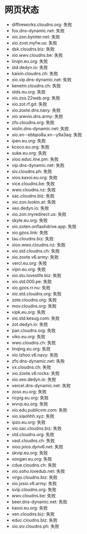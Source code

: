 # 网页状态
- diffireworks.cloudns.org: 失败
- fox.dns-dynamic.net: 失败
- xio.zon.byinter.net: 失败
- xio.zoot.myfw.us: 失败
- dsk.cloudns.biz: 失败
- xio.wwv.cloudns.be: 失败
- linqin.eu.org: 失败
- std.dedyn.io: 失败
- kaixin.cloudns.ch: 失败
- xio.vip.dns-dynamic.net: 失败
- kenelm.cloudns.ch: 失败
- stds.eu.org: 失败
- xio.zos.22web.org: 失败
- xio.zot.rf.gd: 失败
- xio.zoxte.dns.navy: 失败
- xio.wwvio.dns.army: 失败
- zfo.cloudns.org: 失败
- xiolin.dns-dynamic.net: 失败
- xio.xn--ebbpo8a.xn--y9a3aq: 失败
- ipen.eu.org: 失败
- kcoco.eu.org: 失败
- suke.eu.org: 失败
- xioo.educ.line.pm: 失败
- vip.dns-dynamic.net: 失败
- siv.cloudns.ph: 失败
- xioo.kaxoi.eu.org: 失败
- vice.cloudns.be: 失败
- wwo.cloudns.nz: 失败
- sac.cloudns.biz: 失败
- xio.zon.lookin.at: 失败
- xeo.dedyn.io: 失败
- xio.zon.myredirect.us: 失败
- skyle.eu.org: 失败
- xio.zoten.onflashdrive.app: 失败
- xio.gzos.link: 失败
- tau.cloudns.biz: 失败
- xioo.wwo.cloudns.nz: 失败
- xio.std.cloudns.ch: 失败
- xio.zoxte.v6.army: 失败
- vercl.eu.org: 失败
- vipn.eu.org: 失败
- xio.stu.loveslife.biz: 失败
- xio.std.000.pe: 失败
- xio.gzos.rr.nu: 失败
- xio.std.cloudns.org: 失败
- zote.cloudns.org: 失败
- mov.cloudns.org: 失败
- vipk.eu.org: 失败
- xio.std.kesug.com: 失败
- zot.dedyn.io: 失败
- pan.cloudns.org: 失败
- viko.eu.org: 失败
- wwo.cloudns.ch: 失败
- linqing.eu.org: 失败
- xio.lzhoo.v6.navy: 失败
- zfo.dns-dynamic.net: 失败
- vx.cloudns.ch: 失败
- xio.zoxte.v6.rocks: 失败
- xio.xeo.dedyn.io: 失败
- vercel.dns-dynamic.net: 失败
- zosx.eu.org: 失败
- ricpig.eu.org: 失败
- wvvp.eu.org: 失败
- xio.edu.publicvm.com: 失败
- xio.xiaohhh.xyz: 失败
- ipzo.eu.org: 失败
- xio.sac.cloudns.biz: 失败
- std.cloudns.org: 失败
- vast.cloudns.ch: 失败
- xioo.jxios.dynv6.net: 失败
- skvip.eu.org: 失败
- xongan.eu.org: 失败
- cdue.cloudns.ch: 失败
- xio.soho.lovedub.net: 失败
- virgo.cloudns.biz: 失败
- xio.jxsio.v6.army: 失败
- svip.cloudns.org: 失败
- wwv.cloudns.be: 失败
- beer.dns-dynamic.net: 失败
- kaxoi.eu.org: 失败
- ven.cloudns.biz: 失败
- educ.cloudns.biz: 失败
- xio.siv.cloudns.ph: 失败
